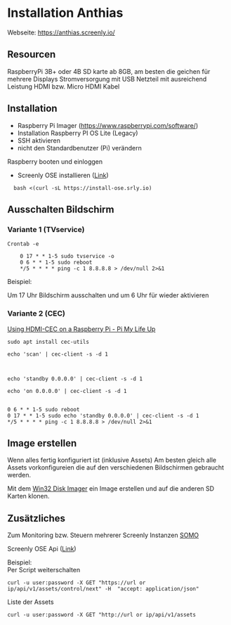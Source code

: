 # Installation Anthias
Webseite: https://anthias.screenly.io/

## Resourcen
RaspberryPi 3B+ oder 4B 
SD karte ab 8GB, am besten die geichen für mehrere Displays
Stromversorgung mit USB Netzteil mit ausreichend Leistung
HDMI bzw. Micro HDMI Kabel

## Installation
- Raspberry Pi Imager (<https://www.raspberrypi.com/software/>)   
- Installation Raspberry PI OS Lite (Legacy)
- SSH aktivieren
- nicht den Standardbenutzer (Pi) verändern

Raspberry booten und einloggen

- Screenly OSE installieren ([Link](https://github.com/Screenly/Anthias))  
```
  bash <(curl -sL https://install-ose.srly.io)

```

## Ausschalten Bildschirm

### Variante 1 (TVservice)

`Crontab -e`

```
    0 17 * * 1-5 sudo tvservice -o  
    0 6 * * 1-5 sudo reboot     
    */5 * * * * ping -c 1 8.8.8.8 > /dev/null 2>&1   

```
Beispiel: 

Um 17 Uhr Bildschirm ausschalten und um 6 Uhr für wieder aktivieren 

### Variante 2 (CEC)


[Using HDMI-CEC on a Raspberry Pi - Pi My Life Up](https://pimylifeup.com/raspberrypi-hdmi-cec/)	

```
sudo apt install cec-utils	

echo 'scan' | cec-client -s -d 1	



echo 'standby 0.0.0.0' | cec-client -s -d 1	

echo 'on 0.0.0.0' | cec-client -s -d 1


```

```
0 6 * * 1-5 sudo reboot
0 17 * * 1-5 sudo echo 'standby 0.0.0.0' | cec-client -s -d 1
*/5 * * * * ping -c 1 8.8.8.8 > /dev/null 2>&1
```

## Image erstellen

Wenn alles fertig konfiguriert ist (inklusive Assets)
Am besten gleich alle Assets vorkonfigureien die auf den verschiedenen Bildschirmen gebraucht werden.

Mit dem [Win32 Disk Imager](https://sourceforge.net/projects/win32diskimager/) ein Image erstellen und auf die anderen SD Karten klonen.

## Zusätzliches

Zum Monitoring bzw. Steuern mehrerer Screenly Instanzen 
[SOMO](https://github.com/didiatworkz/screenly-ose-monitoring/wiki/Installation-of-SOMO)

Screenly OSE Api ([Link](https://ose.demo.screenlyapp.com/api/docs/#/))

Beispiel:       
Per Script weiterschalten 

`curl -u user:password -X GET "https://url or ip/api/v1/assets/control/next" -H  "accept: application/json"`

Liste der Assets

`curl -u user:password -X GET "http://url or ip/api/v1/assets `



